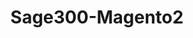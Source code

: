 ﻿---
title: "Sage300-Magento2"
toc: true
tag: developers
category: "Integration"
menus: 
    integration:
        title: "Sage300-Magento2"
        icon: fa fa-wpexplorer
        identifier: sagemagentointegration
---